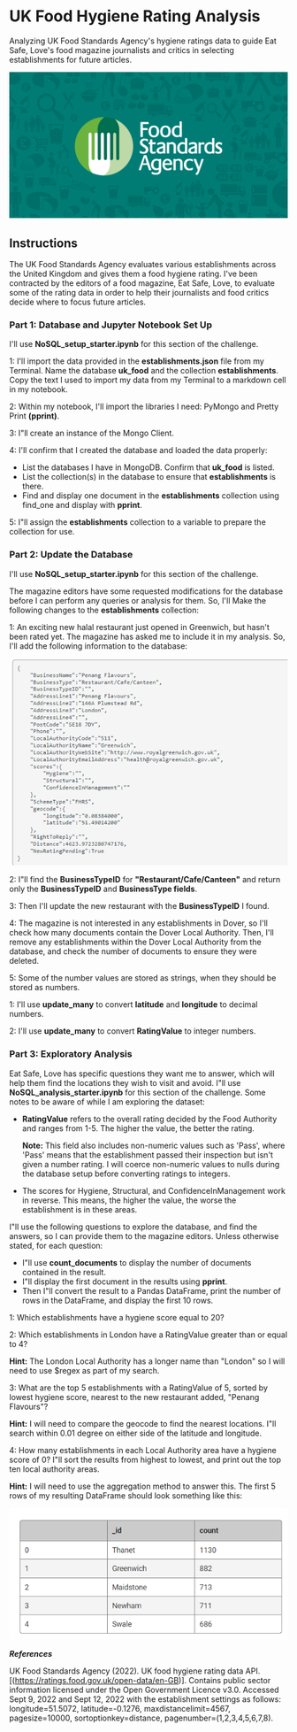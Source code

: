 # UK Food Hygiene Rating Analysis
Analyzing UK Food Standards Agency's hygiene ratings data to guide Eat Safe, Love's food magazine journalists and critics in selecting establishments for future articles.

![](food_standards_agency.png)

## Instructions
The UK Food Standards Agency evaluates various establishments across the United Kingdom and gives them a food hygiene rating. I've been contracted by the editors of a food magazine, Eat Safe, Love, to evaluate some of the rating data in order to help their journalists and food critics decide where to focus future articles.

### Part 1: Database and Jupyter Notebook Set Up
I'll use **NoSQL_setup_starter.ipynb** for this section of the challenge.

1: I'll import the data provided in the **establishments.json** file from my Terminal. Name the database **uk_food** and the collection **establishments**. Copy the text I used to import my data from my Terminal to a markdown cell in my notebook.

2: Within my notebook, I'll import the libraries I need: PyMongo and Pretty Print **(pprint)**.

3: I"ll create an instance of the Mongo Client.

4: I'll confirm that I created the database and loaded the data properly:

  - List the databases I have in MongoDB. Confirm that **uk_food** is listed.
  - List the collection(s) in the database to ensure that **establishments** is there.
  - Find and display one document in the **establishments** collection using find_one and display with **pprint**.

5: I"ll assign the **establishments** collection to a variable to prepare the collection for use.

### Part 2: Update the Database
I'll use **NoSQL_setup_starter.ipynb** for this section of the challenge.

The magazine editors have some requested modifications for the database before I can perform any queries or analysis for them. So, I'll Make the following changes to the **establishments** collection:

1: An exciting new halal restaurant just opened in Greenwich, but hasn't been rated yet. The magazine has asked me to include it in my analysis. So, I'll add the following information to the database:

![](Image.png)

2: I"ll find the **BusinessTypeID** for **"Restaurant/Cafe/Canteen"** and return only the **BusinessTypeID** and **BusinessType fields**.

3: Then I'll update the new restaurant with the **BusinessTypeID** I found.

4: The magazine is not interested in any establishments in Dover, so I'll check how many documents contain the Dover Local Authority.
Then, I'll remove any establishments within the Dover Local Authority from the database, and check the number of documents to ensure they were deleted.

5: Some of the number values are stored as strings, when they should be stored as numbers.

   1: I'll use **update_many** to convert **latitude** and **longitude** to decimal numbers.
   
   2: I'll use **update_many** to convert **RatingValue** to integer numbers.

### Part 3: Exploratory Analysis
Eat Safe, Love has specific questions they want me to answer, which will help them find the locations they wish to visit and avoid.
I"ll use **NoSQL_analysis_starter.ipynb** for this section of the challenge.
Some notes to be aware of while I am exploring the dataset:

- **RatingValue** refers to the overall rating decided by the Food Authority and ranges from 1-5. The higher the value, the better the rating.

  **Note:** This field also includes non-numeric values such as 'Pass', where 'Pass' means that the establishment passed their inspection but isn't given a number rating. I will coerce non-numeric values to nulls during the database setup before converting ratings to integers.
- The scores for Hygiene, Structural, and ConfidenceInManagement work in reverse. This means, the higher the value, the worse the establishment is in these areas.

I"ll use the following questions to explore the database, and find the answers, so I can provide them to the magazine editors.
Unless otherwise stated, for each question:

- I"ll use **count_documents** to display the number of documents contained in the result.
- I"ll display the first document in the results using **pprint**.
- Then I"ll convert the result to a Pandas DataFrame, print the number of rows in the DataFrame, and display the first 10 rows.

1: Which establishments have a hygiene score equal to 20?

2: Which establishments in London have a RatingValue greater than or equal to 4?

**Hint:** The London Local Authority has a longer name than "London" so I will need to use $regex as part of my search.

3: What are the top 5 establishments with a RatingValue of 5, sorted by lowest hygiene score, nearest to the new restaurant added, "Penang Flavours"?

**Hint:** I will need to compare the geocode to find the nearest locations. I"ll search within 0.01 degree on either side of the latitude and longitude.

4: How many establishments in each Local Authority area have a hygiene score of 0? I"ll sort the results from highest to lowest, and print out the top ten local authority areas.

**Hint:** I will need to use the aggregation method to answer this.
The first 5 rows of my resulting DataFrame should look something like this:

![](Image2.png)

***References***

UK Food Standards Agency (2022). UK food hygiene rating data API.[(https://ratings.food.gov.uk/open-data/en-GB)]. Contains public sector information licensed under the Open Government Licence v3.0.
Accessed Sept 9, 2022 and Sept 12, 2022 with the establishment settings as follows: longitude=51.5072, latitude=-0.1276, maxdistancelimit=4567, pagesize=10000, sortoptionkey=distance, pagenumber=(1,2,3,4,5,6,7,8).
